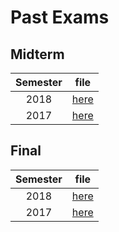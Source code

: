 # Past Exams


## Midterm

|Semester | file |
|:-:|:-:|
|2018 | [here](./mid/compiler-mid2018.pdf) |
|2017 | [here](./mid/compiler-mid2017.pdf) |

## Final

|Semester | file |
|:-:|:-:|
|2018 | [here](./final/compiler-final2018.pdf) |
|2017 | [here](./final/compiler-final2017.pdf) |

